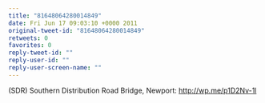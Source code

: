 ```yaml
---
title: "81648064280014849"
date: Fri Jun 17 09:03:10 +0000 2011
original-tweet-id: "81648064280014849"
retweets: 0
favorites: 0
reply-tweet-id: ""
reply-user-id: ""
reply-user-screen-name: ""
---
```

(SDR) Southern Distribution Road Bridge, Newport: http://wp.me/p1D2Nv-1l
